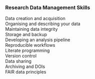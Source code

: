 ### Research Data Management Skills

<div class="splash" id="splash-final">

<p>
Data creation and acquisition<br/>
Organising and describing your data<br/>
Maintaining data integrity<br/>
Storage and backup<br/>
Developing an analysis pipeline<br/>
Reproducible workflows<br/>
Literate programming<br/>
Version control<br/>
Data sharing<br/>
Archiving and DOIs<br/>
FAIR data principles
</p>

</div>
